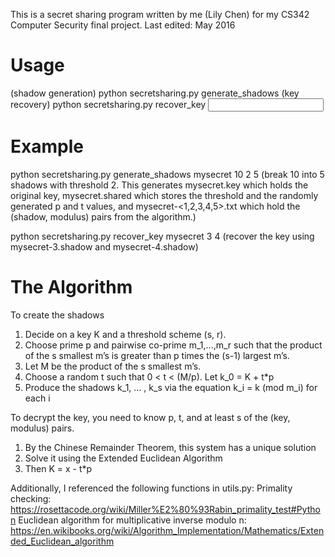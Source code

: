 This is a secret sharing program written by me (Lily Chen) for my CS342 Computer Security final project. Last edited: May 2016

# Usage
(shadow generation) python secretsharing.py generate_shadows <output filename> <key> <threshold> <total shadows>
(key recovery) python secretsharing.py recover_key <input filename> <indices of available shadows>

# Example
python secretsharing.py generate_shadows mysecret 10 2 5
(break 10 into 5 shadows with threshold 2. This generates mysecret.key which holds the original key,
mysecret.shared which stores the threshold and the randomly generated p and t values, and
mysecret-<1,2,3,4,5>.txt which hold the (shadow, modulus) pairs from the algorithm.)

python secretsharing.py recover_key mysecret 3 4
(recover the key using mysecret-3.shadow and mysecret-4.shadow)

# The Algorithm
To create the shadows

1. Decide on a key K and a threshold scheme (s, r).
2. Choose prime p and pairwise co-prime m_1,...,m_r such that the product of the s smallest m’s is greater than p times the (s-1) largest m’s.
3. Let M be the product of the s smallest m’s.
4. Choose a random t such that 0 < t < (M/p). Let k_0 = K + t*p
5. Produce the shadows k_1, … , k_s via the equation k_i = k (mod m_i) for each i

To decrypt the key, you need to know p, t, and at least s of the (key, modulus) pairs.

1. By the Chinese Remainder Theorem, this system has a unique solution
2. Solve it using the Extended Euclidean Algorithm
3. Then K = x - t*p

Additionally, I referenced the following functions in utils.py:
Primality checking: https://rosettacode.org/wiki/Miller%E2%80%93Rabin_primality_test#Python 
Euclidean algorithm for multiplicative inverse modulo n: https://en.wikibooks.org/wiki/Algorithm_Implementation/Mathematics/Extended_Euclidean_algorithm
